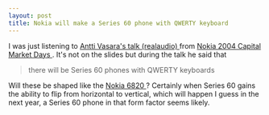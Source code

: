 ```yaml
---
layout: post
title: Nokia will make a Series 60 phone with QWERTY keyboard
---
```



I was just listening to <a href="http://www.talkpoint.com/content/17720C7F-49B7-4601-9993-DF7181F618CB/118F8CF9-C215-424F-AD5C-10C8D5FEEE85/C67A2554-9DBB-4AFC-B738-DAC4D55705D6/2/StreamingMetaFiles/slide001.rpm">Antti Vasara's talk (realaudio) </a>from <a href="http://www.corporate-ir.net/ireye/ir_site.zhtml?ticker=NOK&amp;ampscript=11903&amp;item_id=%27nokia_hosted_pres.html%27">Nokia 2004 Capital Market Days </a>. It's not on the slides but during the talk he said that<blockquote>there will be Series 60 phones with QWERTY keyboards </blockquote>Will these be shaped like the <a href="http://www.nokia.com/nokia/0,,47814,00.html">Nokia 6820 </a>? Certainly when Series 60 gains the ability to flip from horizontal to vertical, which will happen I guess in the next year, a Series 60 phone in that form factor seems likely.
